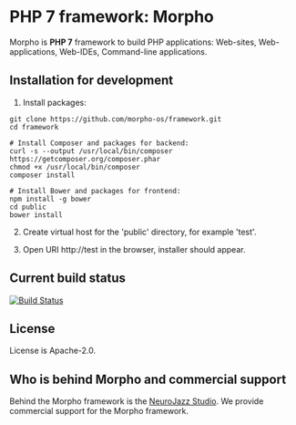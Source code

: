 # PHP 7 framework: Morpho

Morpho is **PHP 7** framework to build PHP applications: Web-sites, Web-applications, Web-IDEs, Command-line applications.


## Installation for development

1) Install packages:
```
git clone https://github.com/morpho-os/framework.git
cd framework

# Install Composer and packages for backend:
curl -s --output /usr/local/bin/composer https://getcomposer.org/composer.phar
chmod +x /usr/local/bin/composer
composer install

# Install Bower and packages for frontend:
npm install -g bower
cd public
bower install
```

2) Create virtual host for the 'public' directory, for example 'test'.

3) Open URI http://test in the browser, installer should appear.


## Current build status

[![Build Status](https://travis-ci.org/morpho-os/framework.svg?branch=master)](https://travis-ci.org/morpho-os/framework)


## License

License is Apache-2.0.


## Who is behind Morpho and commercial support

Behind the Morpho framework is the [NeuroJazz Studio](http://neurojazz.com). We provide commercial support for the Morpho framework.

